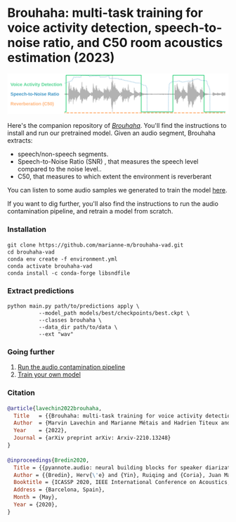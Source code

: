 # Brouhaha: multi-task training for voice activity detection, speech-to-noise ratio, and C50 room acoustics estimation (2023)

![](doc/brouhaha.png)

Here's the companion repository of [*Brouhaha*](https://arxiv.org/abs/2210.13248). 
You'll find the instructions to install and run our pretrained model. Given an audio segment, Brouhaha extracts:
- speech/non-speech segments.
- Speech-to-Noise Ratio (SNR) , that measures the speech level compared to the noise level.. 
- C50, that measures to which extent the environment is reverberant

You can listen to some audio samples we generated to train the model [here](https://marvinlvn.github.io/projects/1_project/).

If you want to dig further, you'll also find the instructions to run the audio contamination pipeline, and retrain a model from scratch.

### Installation

```
git clone https://github.com/marianne-m/brouhaha-vad.git
cd brouhaha-vad
conda env create -f environment.yml
conda activate brouhaha-vad
conda install -c conda-forge libsndfile
```

### Extract predictions

```
python main.py path/to/predictions apply \
          --model_path models/best/checkpoints/best.ckpt \
          --classes brouhaha \
          --data_dir path/to/data \
          --ext "wav"
```

### Going further

1) [Run the audio contamination pipeline](https://github.com/marianne-m/brouhaha-maker)
2) [Train your own model](./doc/training.md)

### Citation

```bibtex
@article{lavechin2022brouhaha,
  Title   = {{Brouhaha: multi-task training for voice activity detection, speech-to-noise ratio, and C50 room acoustics estimation}},
  Author  = {Marvin Lavechin and Marianne Métais and Hadrien Titeux and Alodie Boissonnet and Jade Copet and Morgane Rivière and Elika Bergelson and Alejandrina Cristia and Emmanuel Dupoux and Hervé Bredin},
  Year    = {2022},
  Journal = {arXiv preprint arXiv: Arxiv-2210.13248}
}

@inproceedings{Bredin2020,
  Title = {{pyannote.audio: neural building blocks for speaker diarization}},
  Author = {{Bredin}, Herv{\'e} and {Yin}, Ruiqing and {Coria}, Juan Manuel and {Gelly}, Gregory and {Korshunov}, Pavel and {Lavechin}, Marvin and {Fustes}, Diego and {Titeux}, Hadrien and {Bouaziz}, Wassim and {Gill}, Marie-Philippe},
  Booktitle = {ICASSP 2020, IEEE International Conference on Acoustics, Speech, and Signal Processing},
  Address = {Barcelona, Spain},
  Month = {May},
  Year = {2020},
}
```
